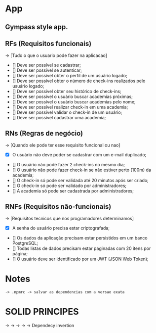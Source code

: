# App
## Gympass style app.

## RFs (Requisitos funcionais)
-> [Tudo o que o usuario pode fazer na aplicacao]
  - [] Deve ser possível se cadastrar;
  - [] Deve ser possível se autenticar;
  - [] Deve ser possível obter o perfil de um usuário logado;
  - [] Deve ser possível obter o número de check-ins realizados pelo usuário logado;
  - [] Deve ser possível obter seu histórico de check-ins;
  - [] Deve ser possível o usuário buscar academias próximas;
  - [] Deve ser possível o usuário buscar academias pelo nome;
  - [] Deve ser possível realizar check-in em uma academia;
  - [] Deve ser possível validar o check-in de um usuário;
  - [] Deve ser possível cadastrar uma academia;
## RNs (Regras de negócio)
 -> [Quando ele pode ter esse requisito funcional ou nao]
  - [x] O usuário não deve poder se cadastrar com um e-mail duplicado;
  - [] O usuário não pode fazer 2 check-ins no mesmo dia;
  - [] O usuário não pode fazer check-in se não estiver perto (100m) da academia;
  - [] O check-in só pode ser validada até 20 minutos após ser criado;
  - [] O check-in só pode ser validado por administradores;
  - [] A academia só pode ser cadastrada por administradores;
## RNFs (Requisitos não-funcionais)
-> [Requisitos tecnicos que nos programadores determinamos]
  - [x] A senha do usuário precisa estar criptografada;
  - [] Os dados da aplicação precisam estar persistidos em um banco PostgreSQL;
  - [] Todas listas de dados precisam estar paginadas com 20 itens por página;
  - [] O usuário deve ser identificado por um JWT (JSON Web Token);


  # Notes
    -> .npmrc -> salvar as dependencias com a versao exata

# SOLID PRINCIPES
  -> 
  ->
  ->
  ->
  -> Dependecy invertion